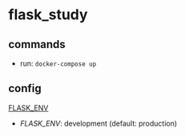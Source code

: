 flask_study
===========


commands
--------

- run: `docker-compose up`

config
------

[FLASK\_ENV](http://flask.pocoo.org/docs/1.0/config/)

- *FLASK_ENV*: development (default: production)
